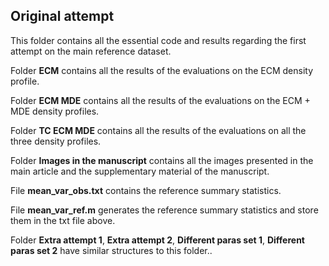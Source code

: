 ## Original attempt ##

This folder contains all the essential code and results regarding the first attempt on the main reference dataset. 

Folder **ECM** contains all the results of the evaluations on the ECM density profile.

Folder **ECM MDE** contains all the results of the evaluations on the ECM + MDE density profiles. 

Folder **TC ECM MDE** contains all the results of the evaluations on all the three density profiles.

Folder **Images in the manuscript** contains all the images presented in the main article and the supplementary material of the manuscript. 

File **mean_var_obs.txt** contains the reference summary statistics. 

File **mean_var_ref.m** generates the reference summary statistics and store them in the txt file above. 

Folder **Extra attempt 1**, **Extra attempt 2**, **Different paras set 1**, **Different paras set 2** have similar structures to this folder.. 
